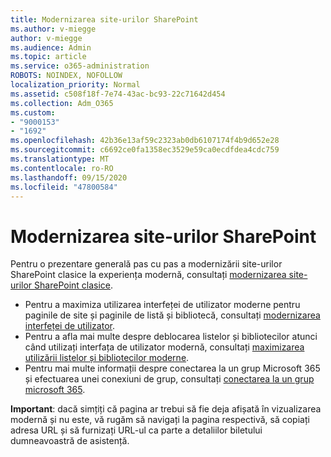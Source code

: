 ```yaml
---
title: Modernizarea site-urilor SharePoint
ms.author: v-miegge
author: v-miegge
ms.audience: Admin
ms.topic: article
ms.service: o365-administration
ROBOTS: NOINDEX, NOFOLLOW
localization_priority: Normal
ms.assetid: c508f18f-7e74-43ac-bc93-22c71642d454
ms.collection: Adm_O365
ms.custom:
- "9000153"
- "1692"
ms.openlocfilehash: 42b36e13af59c2323ab0db6107174f4b9d652e28
ms.sourcegitcommit: c6692ce0fa1358ec3529e59ca0ecdfdea4cdc759
ms.translationtype: MT
ms.contentlocale: ro-RO
ms.lasthandoff: 09/15/2020
ms.locfileid: "47800584"
---
```

# <a name="modernize-your-sharepoint-sites"></a>Modernizarea site-urilor SharePoint

Pentru o prezentare generală pas cu pas a modernizării site-urilor SharePoint clasice la experiența modernă, consultați [modernizarea site-urilor SharePoint clasice](https://docs.microsoft.com/sharepoint/dev/transform/modernize-classic-sites).

* Pentru a maximiza utilizarea interfeței de utilizator moderne pentru paginile de site și paginile de listă și bibliotecă, consultați [modernizarea interfeței de utilizator](https://docs.microsoft.com/sharepoint/dev/transform/modernize-userinterface).
* Pentru a afla mai multe despre deblocarea listelor și bibliotecilor atunci când utilizați interfața de utilizator modernă, consultați [maximizarea utilizării listelor și bibliotecilor moderne](https://docs.microsoft.com/sharepoint/dev/transform/modernize-userinterface-lists-and-libraries).
* Pentru mai multe informații despre conectarea la un grup Microsoft 365 și efectuarea unei conexiuni de grup, consultați [conectarea la un grup microsoft 365](https://docs.microsoft.com/sharepoint/dev/transform/modernize-connect-to-office365-group).

**Important**: dacă simțiți că pagina ar trebui să fie deja afișată în vizualizarea modernă și nu este, vă rugăm să navigați la pagina respectivă, să copiați adresa URL și să furnizați URL-ul ca parte a detaliilor biletului dumneavoastră de asistență.
